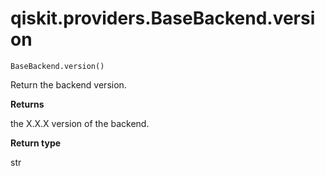 # qiskit.providers.BaseBackend.version

`BaseBackend.version()`

Return the backend version.

**Returns**

the X.X.X version of the backend.

**Return type**

str
